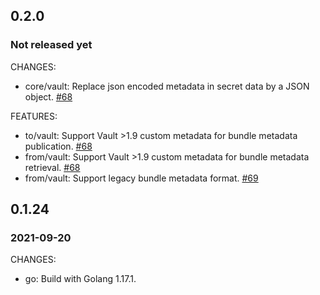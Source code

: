 ## 0.2.0

### Not released yet

CHANGES:

* core/vault: Replace json encoded metadata in secret data by a JSON object. [#68](https://github.com/elastic/harp/pull/68)

FEATURES:

* to/vault: Support Vault >1.9 custom metadata for bundle metadata publication. [#68](https://github.com/elastic/harp/pull/68)
* from/vault: Support Vault >1.9 custom metadata for bundle metadata retrieval. [#68](https://github.com/elastic/harp/pull/68)
* from/vault: Support legacy bundle metadata format. [#69](https://github.com/elastic/harp/pull/69)

## 0.1.24

### 2021-09-20

CHANGES:

* go: Build with Golang 1.17.1.
